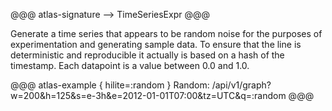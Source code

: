 @@@ atlas-signature
<empty>
-->
TimeSeriesExpr
@@@

Generate a time series that appears to be random noise for the purposes of
experimentation and generating sample data. To ensure that the line is deterministic
and reproducible it actually is based on a hash of the timestamp. Each datapoint is a
value between 0.0 and 1.0.

@@@ atlas-example { hilite=:random }
Random: /api/v1/graph?w=200&h=125&s=e-3h&e=2012-01-01T07:00&tz=UTC&q=:random
@@@